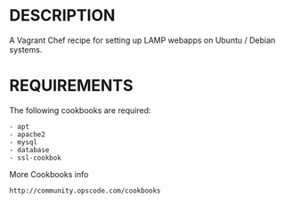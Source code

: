 DESCRIPTION
===========

A Vagrant Chef recipe for setting up LAMP webapps on Ubuntu / Debian systems.

REQUIREMENTS
============

The following cookbooks are required:

    - apt
    - apache2
    - mysql
    - database
    - ssl-cookbok

More Cookbooks info

    http://community.opscode.com/cookbooks